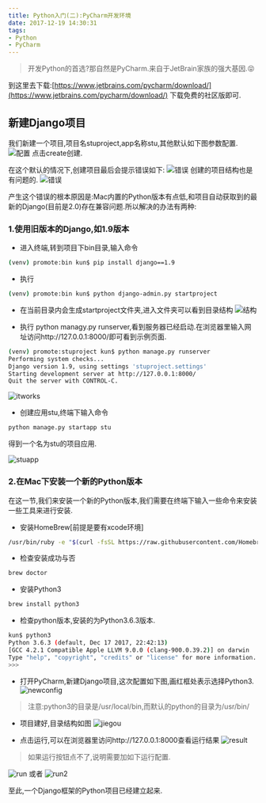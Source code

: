 ```yaml
---
title: Python入门(二):PyCharm开发环境
date: 2017-12-19 14:30:31
tags:
- Python
- PyCharm
---
```

> 开发Python的首选?那自然是PyCharm.来自于JetBrain家族的强大基因.😝

到这里去下载:[https://www.jetbrains.com/pycharm/download/](https://www.jetbrains.com/pycharm/download/)
下载免费的社区版即可.

## 新建Django项目
我们新建一个项目,项目名stuproject,app名称stu,其他默认如下图参数配置.
![配置](http://p066esquq.bkt.clouddn.com/1.png)
点击create创建.

在这个默认的情况下,创建项目最后会提示错误如下:
![错误](http://p066esquq.bkt.clouddn.com/%E5%B1%8F%E5%B9%95%E5%BF%AB%E7%85%A7%202017-12-19%2014.44.40.png)
创建的项目结构也是有问题的.
![错误](http://p066esquq.bkt.clouddn.com/%E5%B1%8F%E5%B9%95%E5%BF%AB%E7%85%A7%202017-12-19%2014.45.01.png)

产生这个错误的根本原因是:Mac内置的Python版本有点低,和项目自动获取到的最新的Django(目前是2.0)存在兼容问题.所以解决的办法有两种:
### 1.使用旧版本的Django,如1.9版本

- 进入终端,转到项目下bin目录,输入命令

``` bash
(venv) promote:bin kun$ pip install django==1.9
```

- 执行 

``` bash
(venv) promote:bin kun$ python django-admin.py startproject
```

- 在当前目录内会生成startproject文件夹,进入文件夹可以看到目录结构
![结构](http://p066esquq.bkt.clouddn.com/%E5%B1%8F%E5%B9%95%E5%BF%AB%E7%85%A7%202017-12-19%2015.02.42.png)
    
* 执行 python managy.py runserver,看到服务器已经启动.在浏览器里输入网址访问http://127.0.0.1:8000/即可看到示例页面.

``` bash
(venv) promote:stuproject kun$ python manage.py runserver
Performing system checks...
Django version 1.9, using settings 'stuproject.settings'
Starting development server at http://127.0.0.1:8000/
Quit the server with CONTROL-C.
```

![itworks](http://p066esquq.bkt.clouddn.com/%E5%B1%8F%E5%B9%95%E5%BF%AB%E7%85%A7%202017-12-19%2015.12.55.png)

* 创建应用stu,终端下输入命令

``` bash
python manage.py startapp stu
```

得到一个名为stu的项目应用.

![stuapp](http://p066esquq.bkt.clouddn.com/%E5%B1%8F%E5%B9%95%E5%BF%AB%E7%85%A7%202017-12-19%2015.17.11.png)


### 2.在Mac下安装一个新的Python版本
在这一节,我们来安装一个新的Python版本,我们需要在终端下输入一些命令来安装一些工具来进行安装.

- 安装HomeBrew[前提是要有xcode环境]

``` bash
/usr/bin/ruby -e "$(curl -fsSL https://raw.githubusercontent.com/Homebrew/install/master/install)"
```

- 检查安装成功与否

``` bash
brew doctor
```

- 安装Python3

``` bash
brew install python3
```

- 检查python版本,安装的为Python3.6.3版本.

``` bash
kun$ python3
Python 3.6.3 (default, Dec 17 2017, 22:42:13) 
[GCC 4.2.1 Compatible Apple LLVM 9.0.0 (clang-900.0.39.2)] on darwin
Type "help", "copyright", "credits" or "license" for more information.
>>> 
```

- 打开PyCharm,新建Django项目,这次配置如下图,画红框处表示选择Python3.
![newconfig](http://p066esquq.bkt.clouddn.com/2.png)
> 注意:python3的目录是/usr/local/bin,而默认的python的目录为/usr/bin/

- 项目建好,目录结构如图
![jiegou](http://p066esquq.bkt.clouddn.com/%E5%B1%8F%E5%B9%95%E5%BF%AB%E7%85%A7%202017-12-19%2015.38.43.png)

- 点击运行,可以在浏览器里访问http://127.0.0.1:8000查看运行结果
![result](http://p066esquq.bkt.clouddn.com/%E5%B1%8F%E5%B9%95%E5%BF%AB%E7%85%A7%202017-12-19%2015.41.51.png)
> 如果运行按钮点不了,说明需要加如下运行配置.

![run](http://p066esquq.bkt.clouddn.com/%E5%B1%8F%E5%B9%95%E5%BF%AB%E7%85%A7%202017-12-19%2015.43.27.png)
或者
![run2](http://p066esquq.bkt.clouddn.com/%E5%B1%8F%E5%B9%95%E5%BF%AB%E7%85%A7%202017-12-19%2015.48.02.png)

至此,一个Django框架的Python项目已经建立起来.



